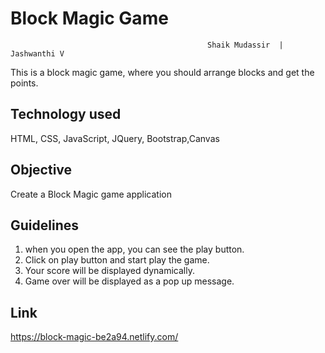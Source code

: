 # Block Magic Game
                                                Shaik Mudassir  | Jashwanthi V
This is a block magic game, where you should arrange blocks and get the points.


## Technology used
HTML, CSS, JavaScript, JQuery, Bootstrap,Canvas
## Objective
Create a Block Magic game application
## Guidelines
1. when you open the app, you can see the play button.
2. Click on play button and start play the game.
3. Your score will be displayed dynamically.
4. Game over will be displayed as a pop up message.
## Link
https://block-magic-be2a94.netlify.com/
